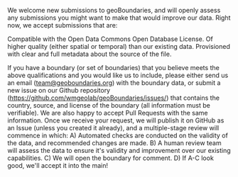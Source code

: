 We welcome new submissions to geoBoundaries, and will openly assess any submissions you might want to make that would improve our data. Right now, we accept submissions that are:

Compatible with the Open Data Commons Open Database License.
Of higher quality (either spatial or temporal) than our existing data.
Provisioned with clear and full metadata about the source of the file.

If you have a boundary (or set of boundaries) that you believe meets the above qualifications and you would like us to include, please either send us an email (team@geoboundaries.org) with the boundary data, or submit a new issue on our Github repository (https://github.com/wmgeolab/geoBoundaries/issues/) that contains the country, source, and license of the boundary (all information must be verifiable). We are also happy to accept Pull Requests with the same information. Once we receive your request, we will publish it on GitHub as an Issue (unless you created it already), and a multiple-stage review will commence in which:
A) Automated checks are conducted on the validity of the data, and recommended changes are made.
B) A human review team will assess the data to ensure it's validity and improvement over our existing capabilities.
C) We will open the boundary for comment.
D) If A-C look good, we'll accept it into the main!
